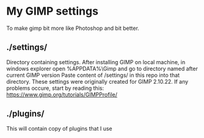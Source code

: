 # My GIMP settings

To make gimp bit more like Photoshop and bit better.

## ./settings/
Directory containing settings.
After installing GIMP on local machine, in windows explorer open %APPDATA%\Gimp and go to directory named after current GIMP version 
Paste content of /settings/ in this repo into that directory.
These settings were originally created for GIMP 2.10.22.
If any problems occure, start by reading this: https://www.gimp.org/tutorials/GIMPProfile/


## ./plugins/
This will contain copy of plugins that I use